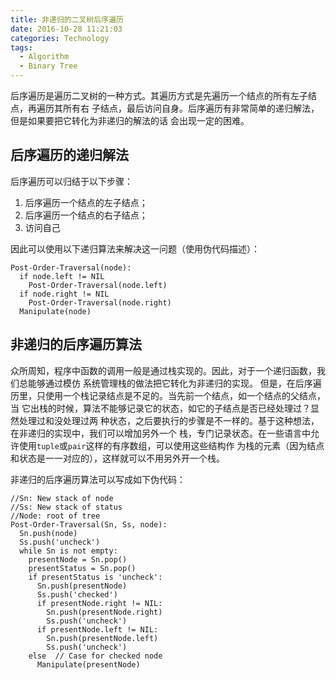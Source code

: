 ```yaml
---
title: 非递归的二叉树后序遍历
date: 2016-10-28 11:21:03
categories: Technology
tags:
  - Algorithm
  - Binary Tree
---
```



后序遍历是遍历二叉树的一种方式。其遍历方式是先遍历一个结点的所有左子结点，再遍历其所有右
子结点，最后访问自身。后序遍历有非常简单的递归解法，但是如果要把它转化为非递归的解法的话
会出现一定的困难。

<!-- more -->

## 后序遍历的递归解法
后序遍历可以归结于以下步骤：
1. 后序遍历一个结点的左子结点；
2. 后序遍历一个结点的右子结点；
3. 访问自己

因此可以使用以下递归算法来解决这一问题（使用伪代码描述）：

    Post-Order-Traversal(node):
      if node.left != NIL
        Post-Order-Traversal(node.left)
      if node.right != NIL
        Post-Order-Traversal(node.right)
      Manipulate(node)

## 非递归的后序遍历算法
众所周知，程序中函数的调用一般是通过栈实现的。因此，对于一个递归函数，我们总能够通过模仿
系统管理栈的做法把它转化为非递归的实现。
但是，在后序遍历里，只使用一个栈记录结点是不足的。当先前一个结点，如一个结点的父结点，当
它出栈的时候，算法不能够记录它的状态，如它的子结点是否已经处理过？显然处理过和没处理过两
种状态，之后要执行的步骤是不一样的。基于这种想法，在非递归的实现中，我们可以增加另外一个
栈，专门记录状态。在一些语言中允许使用`tuple`或`pair`这样的有序数组，可以使用这些结构作
为栈的元素（因为结点和状态是一一对应的），这样就可以不用另外开一个栈。

非递归的后序遍历算法可以写成如下伪代码：

    //Sn: New stack of node
    //Ss: New stack of status
    //Node: root of tree
    Post-Order-Traversal(Sn, Ss, node):
      Sn.push(node)
      Ss.push('uncheck')
      while Sn is not empty:
        presentNode = Sn.pop()
        presentStatus = Sn.pop()
        if presentStatus is 'uncheck':
          Sn.push(presentNode)
          Ss.push('checked')
          if presentNode.right != NIL:
            Sn.push(presentNode.right)
            Ss.push('uncheck')
          if presentNode.left != NIL:
            Sn.push(presentNode.left)
            Ss.push('uncheck')
        else  // Case for checked node
          Manipulate(presentNode)
